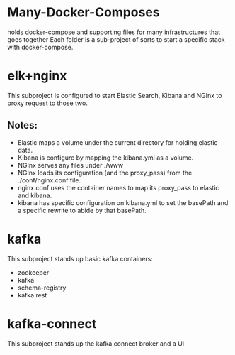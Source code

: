 # Many-Docker-Composes
holds docker-compose and supporting files for many infrastructures that goes together
Each folder is a sub-project of sorts to start a specific stack with docker-compose.

# elk+nginx
This subproject is configured to start Elastic Search, Kibana and NGInx to proxy request to those two.

## Notes:
+ Elastic maps a volume under the current directory for holding elastic data.
+ Kibana is configure by mapping the kibana.yml as a volume.
+ NGInx serves any files under ./www
+ NGInx loads its configuration (and the proxy_pass) from the ./conf/nginx.conf file.
+ nginx.conf uses the container names to map its proxy_pass to elastic and kibana.
+ kibana has specific configuration on kibana.yml to set the basePath and a specific rewrite to abide by that basePath.

# kafka
This subproject stands up basic kafka containers:
+ zookeeper
+ kafka
+ schema-registry
+ kafka rest

# kafka-connect
This subproject stands up the kafka connect broker and a UI 


